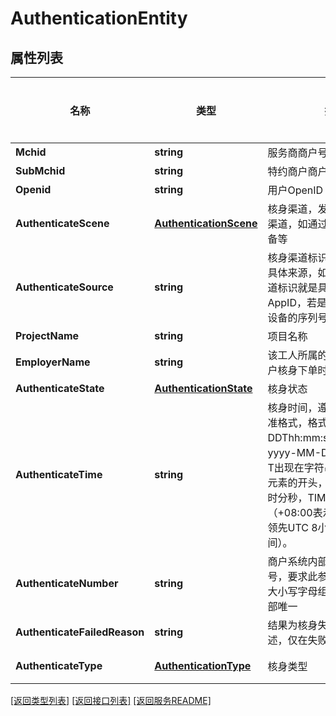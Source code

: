 # AuthenticationEntity

## 属性列表

名称 | 类型 | 描述 | 补充说明
------------ | ------------- | ------------- | -------------
**Mchid** | **string** | 服务商商户号 | 
**SubMchid** | **string** | 特约商户商户号 | 
**Openid** | **string** | 用户OpenID | 
**AuthenticateScene** | [**AuthenticationScene**](AuthenticationScene.md) | 核身渠道，发起核身时的来源渠道，如通过小程序，硬件设备等 | 
**AuthenticateSource** | **string** | 核身渠道标识，用于定位渠道具体来源，如果是扫码打卡渠道标识就是具体的小程序AppID，若是硬件设备，则是设备的序列号等 | 
**ProjectName** | **string** | 项目名称 | 
**EmployerName** | **string** | 该工人所属的用工企业，由商户核身下单时传入 | 
**AuthenticateState** | [**AuthenticationState**](AuthenticationState.md) | 核身状态 | 
**AuthenticateTime** | **string** | 核身时间，遵循RFC3339标准格式，格式为yyyy-MM-DDThh:mm:ss+TIMEZONE，yyyy-MM-DD表示年月日，T出现在字符串中，表示time元素的开头，HH:mm:ss表示时分秒，TIMEZONE表示时区（+08:00表示东八区时间，领先UTC 8小时，即北京时间）。 | [可选] 
**AuthenticateNumber** | **string** | 商户系统内部的商家核身单号，要求此参数只能由数字、大小写字母组成，在服务商内部唯一 | 
**AuthenticateFailedReason** | **string** | 结果为核身失败时的原因描述，仅在失败记录返回 | [可选] 
**AuthenticateType** | [**AuthenticationType**](AuthenticationType.md) | 核身类型 | [可选] 

[\[返回类型列表\]](README.md#类型列表)
[\[返回接口列表\]](README.md#接口列表)
[\[返回服务README\]](README.md)


